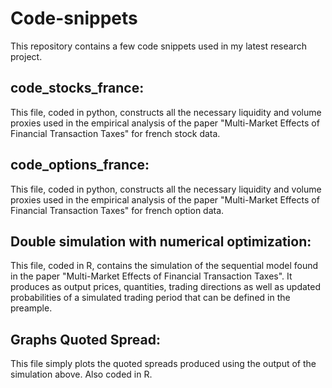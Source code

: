 # Code-snippets

This repository contains a few code snippets used in my latest research project. 

## code_stocks_france:

This file, coded in python, constructs all the necessary liquidity and volume proxies used in the empirical analysis of the paper "Multi-Market Effects of Financial Transaction Taxes"
for french stock data.

## code_options_france:

This file, coded in python, constructs all the necessary liquidity and volume proxies used in the empirical analysis of the paper "Multi-Market Effects of Financial Transaction Taxes"
for french option data.


## Double simulation with numerical optimization:

This file, coded in R, contains the simulation of the sequential model found in the paper "Multi-Market Effects of Financial Transaction Taxes". It produces as output 
prices, quantities, trading directions as well as updated probabilities of a simulated trading period that can be defined in the preample.

## Graphs Quoted Spread:

This file simply plots the quoted spreads produced using the output of the simulation above. Also coded in R.


